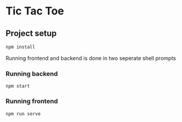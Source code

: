 # Tic Tac Toe

## Project setup
```
npm install
```
Running frontend and backend is done in two seperate shell prompts
### Running backend
```
npm start
```

### Running frontend
```
npm run serve
```
